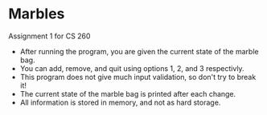 # Marbles
Assignment 1 for CS 260

* After running the program, you are given the current state of the marble bag.
* You can add, remove, and quit using options 1, 2, and 3 respectivly.
* This program does not give much input validation, so don't try to break it!
* The current state of the marble bag is printed after each change.
* All information is stored in memory, and not as hard storage.
